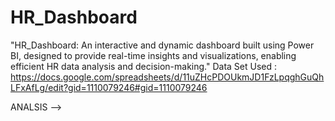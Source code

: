 # HR_Dashboard
"HR_Dashboard: An interactive and dynamic dashboard built using Power BI, designed to provide real-time insights and visualizations, enabling efficient HR data analysis and decision-making."
Data Set Used : https://docs.google.com/spreadsheets/d/11uZHcPDOUkmJD1FzLpqghGuQhLFxAfLg/edit?gid=1110079246#gid=1110079246

ANALSIS -->

